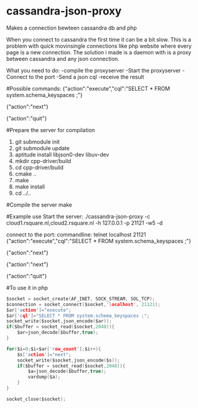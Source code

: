# cassandra-json-proxy
Makes a connection bewteen cassandra db and php

When you connect to cassandra the first time it can be a bit slow.
This is a problem with quick movinsingle connections like php website where every page is a new connection.
The solution i made is a daemon with is a proxy between cassandra and any json connection.

What you need to do:
-compile the proxyserver
-Start the proxyserver 
-Connect to the port 
-Send a json cql
-receive the result

#Possible commands:
{"action":"execute","cql":"SELECT * FROM system.schema_keyspaces ;"}

{"action":"next"}

{"action":"quit"}


#Prepare the server for compilation
1. git submodule init
2. git submodule update
3. aptitude install libjson0-dev libuv-dev
4. mkdir cpp-driver/build
5. cd cpp-driver/build
6. cmake ..
7. make
8. make install
9. cd ../..

#Compile the server
make


#Example use
Start the server:
./cassandra-json-proxy -c cloud1.rsquare.nl,cloud2.rsquare.nl -h 127.0.0.1 -p 21121 -w5 -d

connect to the port:
commandline:
telnet localhost 21121
 {"action":"execute","cql":"SELECT * FROM system.schema_keyspaces ;"}
 
{"action":"next"}

{"action":"next"}

{"action":"quit"}

#To use it in php
```c
$socket = socket_create(AF_INET, SOCK_STREAM, SOL_TCP);
$connection = socket_connect($socket,'localhost', 21121);
$ar['action']="execute";
$ar['cql']="SELECT * FROM system.schema_keyspaces ;";
socket_write($socket,json_encode($ar));
if($buffer = socket_read($socket,2048)){
	$ar=json_decode($buffer,true);
}

for($i=0;$i<$ar['row_count'];$i++){
	$s['action']="next";
	socket_write($socket,json_encode($s));
	if($buffer = socket_read($socket,2048)){
		$a=json_decode($buffer,true);
		vardump($a);
	}
}

socket_close($socket);
```
